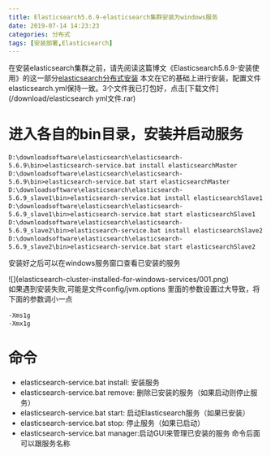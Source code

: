 ```yaml
---
title: Elasticsearch5.6.9-elasticsearch集群安装为windows服务
date: 2019-07-14 14:23:23
categories: 分布式
tags: [安装部署,Elasticsearch]
---
```


在安装elasticsearch集群之前，请先阅读这篇博文《Elasticsearch5.6.9-安装使用》的这一部分[elasticsearch分布式安装](https://javahikers.gitee.io/2019/07/10/elasticsearch-install-and-use/#elasticsearch%E5%88%86%E5%B8%83%E5%BC%8F%E5%AE%89%E8%A3%85)
本文在它的基础上进行安装，配置文件elasticsearch.yml保持一致。3个文件我已打包好，点击[下载文件](/download/elasticsearch yml文件.rar)

# 进入各自的bin目录，安装并启动服务
    D:\downloadsoftware\elasticsearch\elasticsearch-5.6.9\bin>elasticsearch-service.bat install elasticsearchMaster
    D:\downloadsoftware\elasticsearch\elasticsearch-5.6.9\bin>elasticsearch-service.bat start elasticsearchMaster
    D:\downloadsoftware\elasticsearch\elasticsearch-5.6.9_slave1\bin>elasticsearch-service.bat install elasticsearchSlave1
    D:\downloadsoftware\elasticsearch\elasticsearch-5.6.9_slave1\bin>elasticsearch-service.bat start elasticsearchSlave1
    D:\downloadsoftware\elasticsearch\elasticsearch-5.6.9_slave2\bin>elasticsearch-service.bat install elasticsearchSlave2
    D:\downloadsoftware\elasticsearch\elasticsearch-5.6.9_slave2\bin>elasticsearch-service.bat start elasticsearchSlave2

安装好之后可以在windows服务窗口查看已安装的服务
<div>
![](elasticsearch-cluster-installed-for-windows-services/001.png)
</div>
如果遇到安装失败,可能是文件config/jvm.options 里面的参数设置过大导致，将下面的参数调小一点

    -Xms1g
    -Xmx1g

# 命令
+ elasticsearch-service.bat install: 安装服务
+ elasticsearch-service.bat remove: 删除已安装的服务（如果启动则停止服务） 
+ elasticsearch-service.bat start: 启动Elasticsearch服务（如果已安装） 
+ elasticsearch-service.bat stop: 停止服务（如果已启动） 
+ elasticsearch-service.bat manager:启动GUI来管理已安装的服务
命令后面可以跟服务名称

